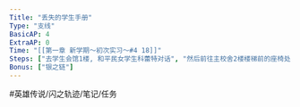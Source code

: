 ```yaml
---
Title: "丢失的学生手册"
Type: "支线"
BasicAP: 4
ExtraAP: 0
Time: "[[第一章 新学期～初次实习～#4 18]]"
Steps: ["去学生会馆1楼, 和平民女学生科蕾特对话", "然后前往主校舍2楼楼梯前的座椅处, 找到丢失的学生手册", "回去报告"]
Bonus: ["银之链"]
---
```


#英雄传说/闪之轨迹/笔记/任务